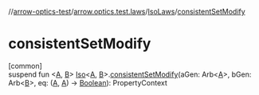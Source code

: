 //[arrow-optics-test](../../../index.md)/[arrow.optics.test.laws](../index.md)/[IsoLaws](index.md)/[consistentSetModify](consistent-set-modify.md)

# consistentSetModify

[common]\
suspend fun &lt;[A](consistent-set-modify.md), [B](consistent-set-modify.md)&gt; [Iso](../../../../arrow-annotations/arrow.optics/-iso/index.md)&lt;[A](consistent-set-modify.md), [B](consistent-set-modify.md)&gt;.[consistentSetModify](consistent-set-modify.md)(aGen: Arb&lt;[A](consistent-set-modify.md)&gt;, bGen: Arb&lt;[B](consistent-set-modify.md)&gt;, eq: ([A](consistent-set-modify.md), [A](consistent-set-modify.md)) -&gt; [Boolean](https://kotlinlang.org/api/latest/jvm/stdlib/kotlin/-boolean/index.html)): PropertyContext
